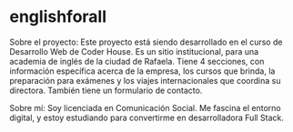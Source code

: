 # englishforall

Sobre el proyecto:
Este proyecto está siendo desarrollado en el curso de Desarrollo Web de Coder House.
Es un sitio institucional, para una academia de inglés de la ciudad de Rafaela. 
Tiene 4 secciones, con información específica acerca de la empresa, los cursos que brinda, la preparación para exámenes y los viajes internacionales que coordina su directora. También tiene un formulario de contacto.

Sobre mí:
Soy licenciada en Comunicación Social.
Me fascina el entorno digital, y estoy estudiando para convertirme en desarrolladora Full Stack.

